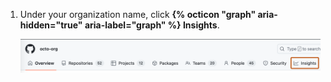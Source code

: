 1. Under your organization name, click **{% octicon "graph" aria-hidden="true" aria-label="graph" %} Insights**.

   ![Screenshot of the horizontal navigation bar for an organization. A tab, labeled with a graph icon and "Insights," is outlined in dark orange.](/assets/images/help/organizations/org-nav-insights-tab.png)
